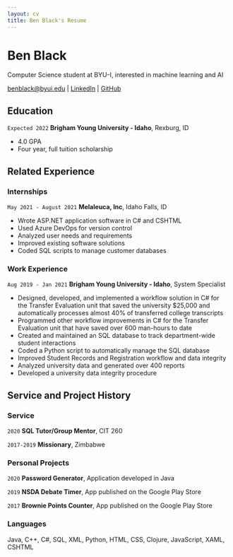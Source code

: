 ```yaml
---
layout: cv
title: Ben Black's Resume
---
```

# Ben Black
Computer Science student at BYU-I, interested in machine learning and AI

<div id="webaddress">
<a href="mailto:benblack@byui.edu">benblack@byui.edu</a>
| <a href="https://www.linkedin.com/in/benjamin-black-b710551ab/">LinkedIn</a>
| <a href="https://benblack1.github.io/BLACK-Resume/">GitHub</a>
</div>

<!-- https://www.monique.tech/the-art-of-markdown -->

## Education

`Expected 2022`
__Brigham Young University - Idaho__, Rexburg, ID

- 4.0 GPA
- Four year, full tuition scholarship


## Related Experience

### Internships

`May 2021 - August 2021`
__Melaleuca, Inc__, Idaho Falls, ID

- Wrote ASP.NET application software in C# and CSHTML
- Used Azure DevOps for version control
- Analyzed user needs and requirements 
- Improved existing software solutions
- Coded SQL scripts to manage customer databases

### Work Experience

`Aug 2019 - Jan 2021`
__Brigham Young University - Idaho__, System Specialist

- Designed, developed, and implemented a workflow solution in C# for the Transfer Evaluation unit that saved the university $25,000 and automatically processes almost 40% of transferred college transcripts
- Programmed other workflow improvements in C# for the Transfer Evaluation unit that have saved over 600 man-hours to date
- Created and maintained an SQL database to track department-wide student interactions
- Coded a Python script to automatically manage the SQL database
- Improved Student Records and Registration workflow and data integrity
- Analyzed university data and generated over 400 reports
- Developed a university data integrity procedure

## Service and Project History

### Service
`2020`
__SQL Tutor/Group Mentor__, CIT 260

`2017-2019`
__Missionary__, Zimbabwe

### Personal Projects
`2020`
__Password Generator__, Application developed in Java

`2019`
__NSDA Debate Timer__, App published on the Google Play Store

`2017` 
__Brownie Points Counter__, App published on the Google Play Store

### Languages
Java, C++, C#, SQL, XML, Python, HTML, CSS, Clojure, JavaScript, XAML, CSHTML


<!-- ### Footer

Last updated: March 2021 -->


